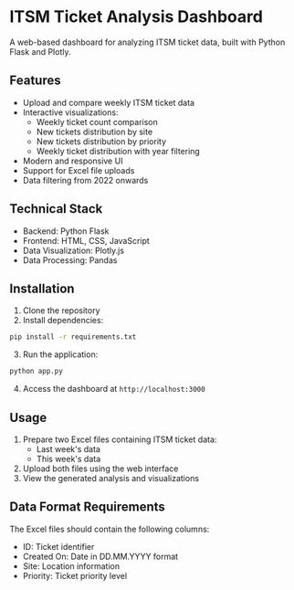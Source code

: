 # ITSM Ticket Analysis Dashboard

A web-based dashboard for analyzing ITSM ticket data, built with Python Flask and Plotly.

## Features

- Upload and compare weekly ITSM ticket data
- Interactive visualizations:
  - Weekly ticket count comparison
  - New tickets distribution by site
  - New tickets distribution by priority
  - Weekly ticket distribution with year filtering
- Modern and responsive UI
- Support for Excel file uploads
- Data filtering from 2022 onwards

## Technical Stack

- Backend: Python Flask
- Frontend: HTML, CSS, JavaScript
- Data Visualization: Plotly.js
- Data Processing: Pandas

## Installation

1. Clone the repository
2. Install dependencies:
```bash
pip install -r requirements.txt
```
3. Run the application:
```bash
python app.py
```
4. Access the dashboard at `http://localhost:3000`

## Usage

1. Prepare two Excel files containing ITSM ticket data:
   - Last week's data
   - This week's data
2. Upload both files using the web interface
3. View the generated analysis and visualizations

## Data Format Requirements

The Excel files should contain the following columns:
- ID: Ticket identifier
- Created On: Date in DD.MM.YYYY format
- Site: Location information
- Priority: Ticket priority level 